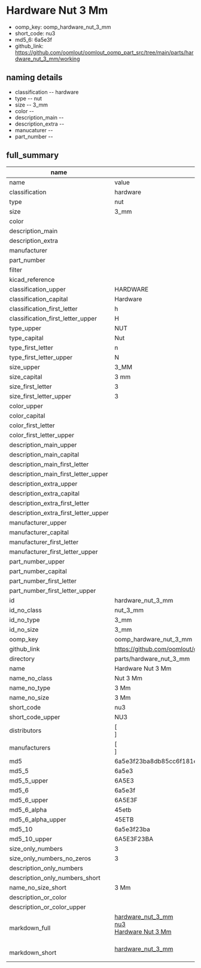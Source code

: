 # Hardware Nut 3 Mm

  
* oomp_key: oomp_hardware_nut_3_mm 
* short_code: nu3
* md5_6: 6a5e3f  
* github_link: https://github.com/oomlout/oomlout_oomp_part_src/tree/main/parts/hardware_nut_3_mm/working  
## naming details
* classification -- hardware
* type -- nut
* size -- 3_mm
* color -- 
* description_main -- 
* description_extra -- 
* manucaturer -- 
* part_number -- 





## full_summary
| name | value | 
| --- | --- | 
| name | value | 
| classification | hardware | 
| type | nut | 
| size | 3_mm | 
| color |  | 
| description_main |  | 
| description_extra |  | 
| manufacturer |  | 
| part_number |  | 
| filter |  | 
| kicad_reference |  | 
| classification_upper | HARDWARE | 
| classification_capital | Hardware | 
| classification_first_letter | h | 
| classification_first_letter_upper | H | 
| type_upper | NUT | 
| type_capital | Nut | 
| type_first_letter | n | 
| type_first_letter_upper | N | 
| size_upper | 3_MM | 
| size_capital | 3 mm | 
| size_first_letter | 3 | 
| size_first_letter_upper | 3 | 
| color_upper |  | 
| color_capital |  | 
| color_first_letter |  | 
| color_first_letter_upper |  | 
| description_main_upper |  | 
| description_main_capital |  | 
| description_main_first_letter |  | 
| description_main_first_letter_upper |  | 
| description_extra_upper |  | 
| description_extra_capital |  | 
| description_extra_first_letter |  | 
| description_extra_first_letter_upper |  | 
| manufacturer_upper |  | 
| manufacturer_capital |  | 
| manufacturer_first_letter |  | 
| manufacturer_first_letter_upper |  | 
| part_number_upper |  | 
| part_number_capital |  | 
| part_number_first_letter |  | 
| part_number_first_letter_upper |  | 
| id | hardware_nut_3_mm | 
| id_no_class | nut_3_mm | 
| id_no_type | 3_mm | 
| id_no_size | 3_mm | 
| oomp_key | oomp_hardware_nut_3_mm | 
| github_link | https://github.com/oomlout/oomlout_oomp_part_src/tree/main/parts/hardware_nut_3_mm/working | 
| directory | parts/hardware_nut_3_mm | 
| name | Hardware Nut 3 Mm | 
| name_no_class | Nut 3 Mm | 
| name_no_type | 3 Mm | 
| name_no_size | 3 Mm | 
| short_code | nu3 | 
| short_code_upper | NU3 | 
| distributors | [<br>] | 
| manufacturers | [<br>] | 
| md5 | 6a5e3f23ba8db85cc6f181ec7b81f830 | 
| md5_5 | 6a5e3 | 
| md5_5_upper | 6A5E3 | 
| md5_6 | 6a5e3f | 
| md5_6_upper | 6A5E3F | 
| md5_6_alpha | 45etb | 
| md5_6_alpha_upper | 45ETB | 
| md5_10 | 6a5e3f23ba | 
| md5_10_upper | 6A5E3F23BA | 
| size_only_numbers | 3 | 
| size_only_numbers_no_zeros | 3 | 
| description_only_numbers |  | 
| description_only_numbers_short |   | 
| name_no_size_short | 3 Mm | 
| description_or_color |   | 
| description_or_color_upper |   | 
| markdown_full | [hardware_nut_3_mm](https://github.com/oomlout/oomlout_oomp_part_src/tree/main/parts/hardware_nut_3_mm/working)<br>[nu3](https://github.com/oomlout/oomlout_oomp_part_src/tree/main/parts/hardware_nut_3_mm/working)<br>[Hardware Nut 3 Mm](https://github.com/oomlout/oomlout_oomp_part_src/tree/main/parts/hardware_nut_3_mm/working)<br><br> | 
| markdown_short | [hardware_nut_3_mm](https://github.com/oomlout/oomlout_oomp_part_src/tree/main/parts/hardware_nut_3_mm/working)<br><br> | 
